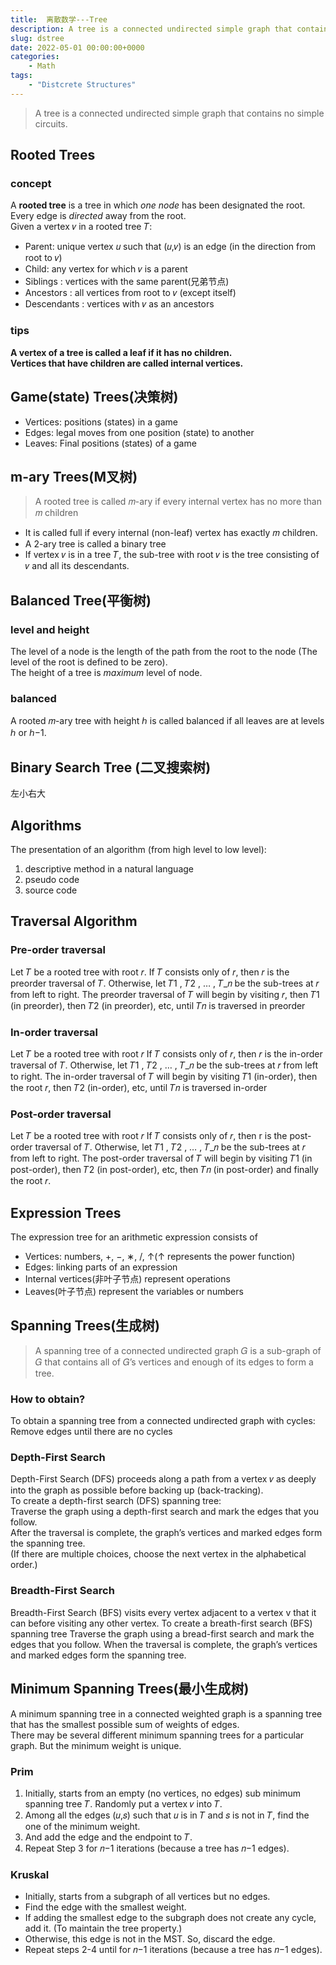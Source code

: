 ```yaml
---
title:  离散数学---Tree
description: A tree is a connected undirected simple graph that contains no simple circuits.
slug: dstree
date: 2022-05-01 00:00:00+0000
categories:
    - Math
tags:
    - "Distcrete Structures"
---
```

> A tree is a connected undirected simple graph that contains no simple circuits.
## Rooted Trees
### concept
A **rooted tree** is a tree in which *one node* has been designated the root.   
Every edge is *directed* away from the root.  
Given a vertex 𝑣 in a rooted tree 𝑇:   
- Parent: unique vertex 𝑢 such that (𝑢,𝑣) is an edge (in the direction from root to 𝑣)  
- Child: any vertex for which 𝑣 is a parent   
- Siblings : vertices with the same parent(兄弟节点)    
- Ancestors : all vertices from root to 𝑣 (except itself)  
- Descendants : vertices with 𝑣 as an ancestors  
### tips 
**A vertex of a tree is called a leaf if it has no children.**   
**Vertices that have children are called internal vertices.**     

## Game(state) Trees(决策树)
- Vertices: positions (states) in a game 
- Edges: legal moves from one position (state) to another
- Leaves: Final positions (states) of a game

## m-ary Trees(M叉树)
> A rooted tree is called 𝑚-ary if every internal vertex has no more than 𝑚 children  
- It is called full if every internal (non-leaf) vertex has exactly 𝑚 children.  
- A 2-ary tree is called a binary tree
- If vertex 𝑣 is in a tree 𝑇, the sub-tree with root 𝑣 is the tree consisting of 𝑣 and all its descendants. 

## Balanced Tree(平衡树)
### level and height
The level of a node is the length of the path from the root to the node (The level of the root is defined to be zero).    
The height of a tree is *maximum* level of node.
### balanced
A rooted 𝑚-ary tree with height ℎ is called balanced if all leaves are at levels ℎ or ℎ−1.

## Binary Search Tree (二叉搜索树)
左小右大   

## Algorithms
The presentation of an algorithm (from high level to low level):   
1. descriptive method in a natural language
2. pseudo code
3. source code

## Traversal Algorithm
### Pre-order traversal
Let 𝑇 be a rooted tree with root 𝑟. 
If 𝑇 consists only of 𝑟, then 𝑟 is the preorder traversal of 𝑇.
Otherwise, let 𝑇1 , 𝑇2 , … , 𝑇_𝑛 be the sub-trees at 𝑟 from left to right. 
The preorder traversal of 𝑇 will begin by visiting 𝑟, then 𝑇1 (in preorder), then 𝑇2 (in preorder), etc, until 𝑇𝑛 is traversed in preorder
### In-order traversal
Let 𝑇 be a rooted tree with root 𝑟 
If 𝑇 consists only of 𝑟, then 𝑟 is the in-order traversal of 𝑇.
Otherwise, let 𝑇1 , 𝑇2 , … , 𝑇_𝑛 be the sub-trees at 𝑟 from left to right. 
The in-order traversal of 𝑇 will begin by visiting 𝑇1 (in-order), then the root 𝑟, then 𝑇2 (in-order), etc, until 𝑇𝑛 is traversed in-order
### Post-order traversal
Let 𝑇 be a rooted tree with root 𝑟
If 𝑇 consists only of 𝑟, then r is the post-order traversal of 𝑇. 
Otherwise, let 𝑇1 , 𝑇2 , … , 𝑇_𝑛 be the sub-trees at 𝑟 from left to right. 
The post-order traversal of 𝑇 will begin by visiting 𝑇1 (in post-order), then 𝑇2 (in post-order), etc, then 𝑇𝑛 (in post-order) and finally the root 𝑟. 

## Expression Trees
The expression tree for an arithmetic expression consists of     
- Vertices: numbers, +, −, ∗, /, ↑(↑ represents the power function)   
- Edges: linking parts of an expression  
- Internal vertices(非叶子节点) represent operations  
- Leaves(叶子节点) represent the variables or numbers  

##  Spanning Trees(生成树)
> A spanning tree of a connected undirected graph 𝐺 is a sub-graph of 𝐺 that contains all of 𝐺’s vertices and enough of its edges to form a tree.
### How to obtain?
To obtain a spanning tree from a connected undirected graph with cycles:  
Remove edges until there are no cycles
### Depth-First Search
Depth-First Search (DFS) proceeds along a path from a vertex 𝑣 as deeply into the graph as possible before backing up (back-tracking).      
To create a depth-first search (DFS) spanning tree:     
Traverse the graph using a depth-first search and mark the edges that you follow.     
After the traversal is complete, the graph’s vertices and marked edges form the spanning tree.  
(If there are multiple choices, choose the next vertex in the alphabetical order.)
### Breadth-First Search
Breadth-First Search (BFS) visits every vertex adjacent to a vertex v that it can before visiting any other vertex.
To create a breath-first search (BFS) spanning tree
Traverse the graph using a bread-first search and mark the edges that you follow.
When the traversal is complete, the graph’s vertices and marked edges form the spanning tree.

## Minimum Spanning Trees(最小生成树)
A minimum spanning tree in a connected weighted graph is a spanning tree that has the smallest possible sum of weights of edges.   
There may be several different minimum spanning trees for a particular graph. But the minimum weight is unique.  
### Prim
1. Initially, starts from an empty (no vertices, no edges) sub minimum spanning tree 𝑇.
Randomly put a vertex 𝑣 into 𝑇.   
2. Among all the edges (𝑢,𝑠) such that 𝑢 is in 𝑇 and 𝑠 is not in 𝑇, find the one of the minimum weight.
3. And add the edge and the endpoint to 𝑇.
4. Repeat Step 3 for 𝑛−1 iterations (because a tree has 𝑛−1 edges). 

### Kruskal
- Initially, starts from a subgraph of all vertices but no edges.
- Find the edge with the smallest weight.
- If adding the smallest edge to the subgraph does not create any cycle, add it. (To maintain the tree property.)
- Otherwise,  this edge is not in the MST. So, discard the edge.
- Repeat steps 2-4 until for 𝑛−1 iterations (because a tree has 𝑛−1 edges).






